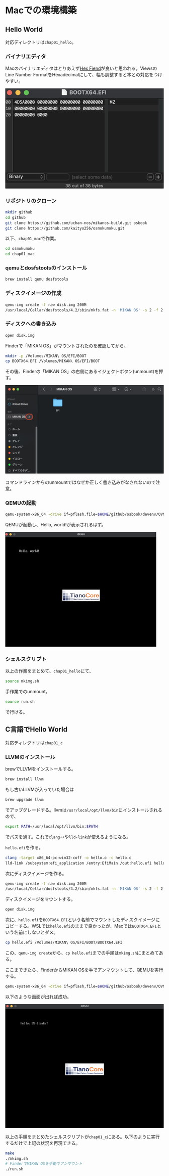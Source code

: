 # Macでの環境構築

## Hello World

対応ディレクトリは`chap01_hello`。

### バイナリエディタ

Macのバイナリエディタはとりあえず[Hex Fiend](https://hexfiend.com/)が良いと思われる。ViewsのLine Number FormatをHexadecimalにして、幅も調整すると本との対応をつけやすい。

![Hex Fiend](fig/hexfiend.png)

### リポジトリのクローン

```sh
mkdir github
cd github
git clone https://github.com/uchan-nos/mikanos-build.git osbook
git clone https://github.com/kaityo256/osmokumoku.git
```

以下、`chap01_mac`で作業。

```sh
cd osmokumoku
cd chap01_mac
```

### qemuとdosfstoolsのインストール

```sh
brew install qemu dosfstools
```

### ディスクイメージの作成

```sh
qemu-img create -f raw disk.img 200M
/usr/local/Cellar/dosfstools/4.2/sbin/mkfs.fat -n 'MIKAN OS' -s 2 -f 2 -R 32 -F 32 disk.img       
```

### ディスクへの書き込み

```sh
open disk.img
```

Finderで「MIKAN OS」がマウントされたのを確認してから、

```sh
mkdir -p /Volumes/MIKAN\ OS/EFI/BOOT
cp BOOTX64.EFI /Volumes/MIKAN\ OS/EFI/BOOT
```

その後、Finderの「MIKAN OS」の右側にあるイジェクトボタン(unmount)を押す。

![finder](fig/finder.png)

コマンドラインからのunmountではなぜか正しく書き込みがなされないので注意。

### QEMUの起動

```sh
qemu-system-x86_64 -drive if=pflash,file=$HOME/github/osbook/devenv/OVMF_CODE.fd -drive if=pflash,file=$HOME/github/osbook/devenv/OVMF_VARS.fd -hda disk.img
```

QEMUが起動し、Hello, world!が表示されるはず。

![fig](fig/hello_world_mac.png)

### シェルスクリプト

以上の作業をまとめて、`chap01_hello`にて、

```sh
source mkimg.sh
```

手作業でのunmount。

```sh
source run.sh
```

で行ける。

## C言語でHello World

対応ディレクトリは`chap01_c`

### LLVMのインストール

brewでLLVMをインストールする。

```sh
brew install llvm
```

もし古いLLVMが入っていた場合は

```sh
brew upgrade llvm
```

でアップグレードする。llvmは`/usr/local/opt/llvm/bin`にインストールされるので、

```sh
export PATH=/usr/local/opt/llvm/bin:$PATH
```

でパスを通す。これで`clang++`や`lld-link`が使えるようになる。

`hello.efi`を作る。

```sh
clang -target x86_64-pc-win32-coff -o hello.o -c hello.c
lld-link /subsystem:efi_application /entry:EfiMain /out:hello.efi hello.o
```

次にディスクイメージを作る。

```sh
qemu-img create -f raw disk.img 200M
/usr/local/Cellar/dosfstools/4.2/sbin/mkfs.fat -n 'MIKAN OS' -s 2 -f 2 -R 32 -F 32 disk.img         
```

ディスクイメージをマウントする。

```sh
open disk.img
```

次に、`hello.efi`を`BOOTX64.EFI`という名前でマウントしたディスクイメージにコピーする。WSLでは`hello.efi`のままで良かったが、Macでは`BOOTX64.EFI`という名前にしないとダメ。

```sh
cp hello.efi /Volumes/MIKAN\ OS/EFI/BOOT/BOOTX64.EFI
```

この、`qemu-img create`から、`cp hello.efi`までの手順は`mkimg.sh`にまとめてある。

ここまできたら、FinderからMIKAN OSを手でアンマウントして、QEMUを実行する。

```sh
qemu-system-x86_64 -drive if=pflash,file=$HOME/github/osbook/devenv/OVMF_CODE.fd -drive if=pflash,file=$HOME/github/osbook/devenv/OVMF_VARS.fd -hda disk.img
```

以下のような画面が出れば成功。

![fig](fig/hello_c_mac.png)

以上の手順をまとめたシェルスクリプトが`chap01_c`にある。以下のように実行するだけで上記の状況を再現できる。

```sh
make
./mkimg.sh
# FinderでMIKAN OSを手動でアンマウント
./run.sh
```

